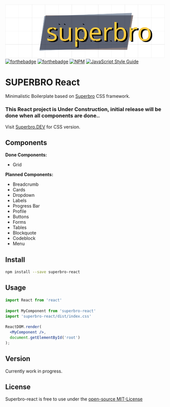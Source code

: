 ![superbro-react](https://raw.githubusercontent.com/eync/SuperBro.dev/master/img/superblogo.svg)
[![forthebadge](https://forthebadge.com/images/badges/built-with-love.svg)](https://forthebadge.com) [![forthebadge](https://forthebadge.com/images/badges/for-you.svg)](https://forthebadge.com) [![NPM](https://img.shields.io/npm/v/superbro-react.svg)](https://www.npmjs.com/package/superbro-react) [![JavaScript Style Guide](https://img.shields.io/badge/code_style-standard-brightgreen.svg)](https://standardjs.com)

# SUPERBRO React
Minimalistic Boilerplate based on [Superbro](https://github.com/eync/superbro) CSS framework. 

### This React project is __Under Construction__, initial release will be done when all components are done..

Visit [Superbro.DEV](https://superbro.dev) for CSS version.

## Components
**Done Components:**
- Grid


**Planned Components:**
- Breadcrumb
- Cards 
- Dropdown
- Labels
- Progress Bar
- Profile
- Buttons
- Forms
- Tables
- Blockquote
- Codeblock
- Menu

## Install

```bash
npm install --save superbro-react
```

## Usage

```jsx
import React from 'react'

import MyComponent from 'superbro-react'
import 'superbro-react/dist/index.css'

ReactDOM.render(
  <MyComponent />,
  document.getElementById('root')
);
```

## Version
Currently work in progress.


## License
Superbro-react is free to use under the [open-source MIT-License](https://github.com/eync/superbro-react/blob/main/LICENSE)

